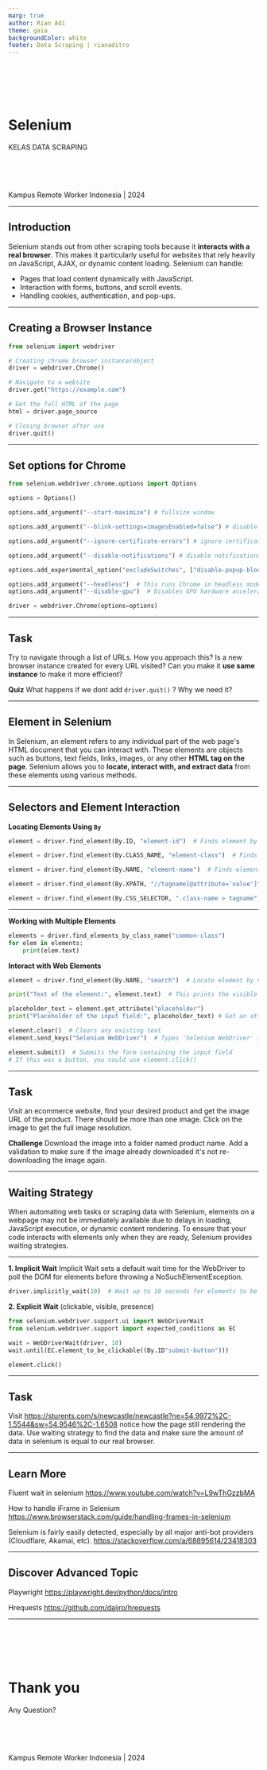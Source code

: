 ```yaml
---
marp: true
author: Rian Adi
theme: gaia
backgroundColor: white
footer: Data Scraping | rianaditro
---
```

<!-- _backgroundColor: grey -->
<!-- _color: white -->
<!-- _paginate: skip -->
<br>
<br>
<br>
<br>

# Selenium
KELAS DATA SCRAPING
<!-- <br> -->
<br>
<br>
<br>

Kampus Remote Worker Indonesia | 2024

---
<!-- paginate: true -->
## Introduction
Selenium stands out from other scraping tools  because it **interacts with a real browser**. This makes it particularly useful for websites that rely heavily on JavaScript, AJAX, or dynamic content loading. Selenium can handle:
- Pages that load content dynamically with JavaScript.
- Interaction with forms, buttons, and scroll events.
- Handling cookies, authentication, and pop-ups.

---
## Creating a Browser Instance
```python
from selenium import webdriver

# Creating chrome browser instance/object
driver = webdriver.Chrome()

# Navigate to a website
driver.get("https://example.com")

# Get the full HTML of the page
html = driver.page_source

# Closing browser after use
driver.quit()
```

---
## Set options for Chrome
```python
from selenium.webdriver.chrome.options import Options

options = Options()

options.add_argument("--start-maximize") # fullsize window

options.add_argument("--blink-settings=imagesEnabled=false") # disable images

options.add_argument("--ignore-certificate-errors") # ignore certificate errors

options.add_argument("--disable-notifications") # disable notifications

options.add_experimental_option("excludeSwitches", ["disable-popup-blocking"]) # disable pop-up

options.add_argument("--headless")  # This runs Chrome in headless mode (no UI)
options.add_argument("--disable-gpu")  # Disables GPU hardware acceleration (useful in headless mode)

driver = webdriver.Chrome(options=options)
```

---
## Task
Try to navigate through a list of URLs. How you approach this? Is a new browser instance created for every URL visited? Can you make it **use same instance** to make it more efficient?

**Quiz**
What happens if we dont add `driver.quit()` ? Why we need it?

---
## Element in Selenium
In Selenium, an element refers to any individual part of the web page's HTML document that you can interact with. These elements are objects such as buttons, text fields, links, images, or any other **HTML tag on the page**. Selenium allows you to **locate, interact with, and extract data** from these elements using various methods.

---
## Selectors and Element Interaction
**Locating Elements Using `By`**
```python
element = driver.find_element(By.ID, "element-id")  # Finds element by ID

element = driver.find_element(By.CLASS_NAME, "element-class")  # Finds element by class name

element = driver.find_element(By.NAME, "element-name")  # Finds element by name attribute

element = driver.find_element(By.XPATH, "//tagname[@attribute='value']")  # Find by XPath

element = driver.find_element(By.CSS_SELECTOR, ".class-name > tagname")  # Find by CSS selector
```

---
**Working with Multiple Elements**
```python
elements = driver.find_elements_by_class_name("common-class")
for elem in elements:
    print(elem.text)
```
**Interact with Web Elements**
```python
element = driver.find_element(By.NAME, "search")  # Locate element by name attribute

print("Text of the element:", element.text)  # This prints the visible text inside the element

placeholder_text = element.get_attribute("placeholder")
print("Placeholder of the input field:", placeholder_text) # Get an attribute from the element (e.g., 'placeholder' or 'value')

element.clear()  # Clears any existing text
element.send_keys("Selenium WebDriver")  # Types 'Selenium WebDriver' into the input field

element.submit()  # Submits the form containing the input field
# If this was a button, you could use element.click()
```

---
## Task
Visit an ecommerce website, find your desired product and get the image URL of the product. There should be more than one image. Click on the image to get the full image resolution.

**Challenge**
Download the image into a folder named product name. Add a validation to make sure if the image already downloaded it's not re-downloading the image again.

---
## Waiting Strategy
When automating web tasks or scraping data with Selenium, elements on a webpage may not be immediately available due to delays in loading, JavaScript execution, or dynamic content rendering. To ensure that your code interacts with elements only when they are ready, Selenium provides waiting strategies.

---
**1. Implicit Wait**
Implicit Wait sets a default wait time for the WebDriver to poll the DOM for elements before throwing a NoSuchElementException.

```python
driver.implicitly_wait(10)  # Wait up to 10 seconds for elements to be present
```
**2. Explicit Wait** (clickable, visible, presence)
```python
from selenium.webdriver.support.ui import WebDriverWait
from selenium.webdriver.support import expected_conditions as EC

wait = WebDriverWait(driver, 10)
wait.until(EC.element_to_be_clickable((By.ID"submit-button")))

element.click()
```

---
## Task
Visit https://sturents.com/s/newcastle/newcastle?ne=54.9972%2C-1.5544&sw=54.9546%2C-1.6508 notice how the page still rendering the data. Use waiting strategy to find the data and make sure the amount of data in selenium is equal to our real browser.

---
## Learn More
Fluent wait in selenium
https://www.youtube.com/watch?v=L9wThGzzbMA

How to handle iFrame in Selenium
https://www.browserstack.com/guide/handling-frames-in-selenium

Selenium is fairly easily detected, especially by all major anti-bot providers (Cloudflare, Akamai, etc).
https://stackoverflow.com/a/68895614/23418303

---
## Discover Advanced Topic
Playwright
https://playwright.dev/python/docs/intro

Hrequests
https://github.com/daijro/hrequests

---
<!-- _backgroundColor: grey -->
<!-- _color: white -->
<!-- _paginate: false -->
<br>
<br>
<br>
<br>

# Thank you
Any Question?
<!-- <br> -->
<br>
<br>
<br>

Kampus Remote Worker Indonesia | 2024

